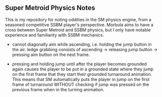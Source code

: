 ## Super Metroid Physics Notes

This is my repository for noting oddities in the SM physics engine, from a seasoned competitive SSBM player's perspective. Morbula aims to have a cross between Super Metroid and SSBM physics, but I only have notable experience and familiarity with SSBM mechanics.

* cannot diagonally aim while ascending, i.e. holding the jump button in the air. ledge grabbing consists of ascending -> releasing jump button -> pressing aim button on the next frame.

* pressing and holding jump until after the player becomes grounded again causes the player to be put in a grounded state where they jump on the first frame that they start their grounded turnaround animation. This means that SM automatically puts the player in jump on the first frame of turnaround WITHOUT checking if jump was pressed on the previous frame when in the turning animation.


